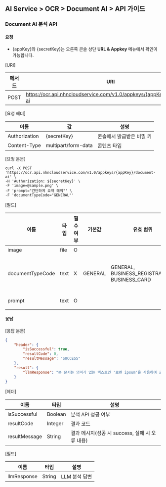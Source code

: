 ## AI Service > OCR > Document AI > API 가이드

### Document AI 분석 API

#### 요청

* {appKey}와 {secretKey}는 오른쪽 콘솔 상단 **URL & Appkey** 메뉴에서 확인이 가능합니다.

[URI]

| 메서드  | URI                                                               |
|------|-------------------------------------------------------------------|
| POST | https://ocr.api.nhncloudservice.com/v1.0/appkeys/{appKey}/document-ai |

[요청 헤더]

| 이름            | 값                   | 설명              |
|---------------|---------------------|-----------------|
| Authorization | {secretKey}         | 콘솔에서 발급받은 비밀 키 |
| Content-Type  | multipart/form-data | 콘텐츠 타입          |

[요청 본문]

```shell
curl -X POST 'https://ocr.api.nhncloudservice.com/v1.0/appkeys/{appKey}/document-ai' \
-H 'Authorization: ${secretKey}' \
-F 'image=@sample.png' \
-F 'prompt="간단하게 요약 해줘"' \
-F 'documentTypeCode="GENERAL"'
```

[필드]

| 이름    | 타입   | 필수 여부 | 기본값 | 유효 범위 | 설명    |
|-------|--------|---------|--------|--------|--------|
| image | file | O |     |   | 이미지 파일|
| documentTypeCode | text | X |  GENERAL | GENERAL, BUSINESS_REGISTRATION, BUSINESS_CARD  | 문서 유형<br> 일반: GENERAL <br> 사업자 등록증: BUSINESS_REGISTRATION <br> 명함: BUSINESS_CARD |
| prompt | text | O |    |   | 질문 내용<br>최대 1000자  |

#### 응답

[응답 본문]

```json
{
    "header": {
        "isSuccessful": true,
        "resultCode": 0,
        "resultMessage": "SUCCESS"
    },
    "result": {
        "llmResponse": "본 문서는 의미가 없는 텍스트인 '로렌 ipsum'을 사용하여 글자가 있는 그러나 읽기 어렵고 가독성이 떨어지는 문장을 작성한 것 같습니다."
    }
}
```

[헤더]

| 이름            | 타입      | 설명                               |
|---------------|---------|----------------------------------|
| isSuccessful  | Boolean | 분석 API 성공 여부                     |
| resultCode    | Integer | 결과 코드                            |
| resultMessage | String  | 결과 메시지(성공 시 success, 실패 시 오류 내용) |

[필드]

| 이름                                      | 타입     | 설명                                          |
|-----------------------------------------|--------|---------------------------------------------|
| llmResponse                                | String | LLM 분석 답변                           |
